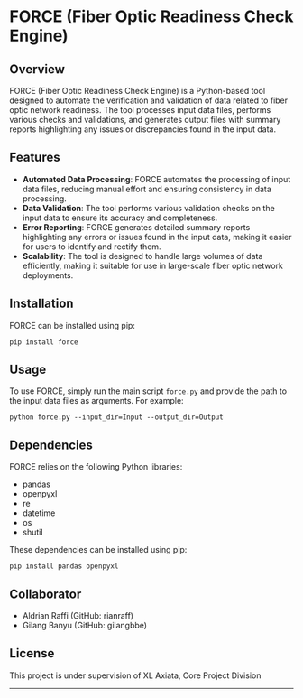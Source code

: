 # FORCE (Fiber Optic Readiness Check Engine)

## Overview
FORCE (Fiber Optic Readiness Check Engine) is a Python-based tool designed to automate the verification and validation of data related to fiber optic network readiness. The tool processes input data files, performs various checks and validations, and generates output files with summary reports highlighting any issues or discrepancies found in the input data.

## Features
- **Automated Data Processing**: FORCE automates the processing of input data files, reducing manual effort and ensuring consistency in data processing.
- **Data Validation**: The tool performs various validation checks on the input data to ensure its accuracy and completeness.
- **Error Reporting**: FORCE generates detailed summary reports highlighting any errors or issues found in the input data, making it easier for users to identify and rectify them.
- **Scalability**: The tool is designed to handle large volumes of data efficiently, making it suitable for use in large-scale fiber optic network deployments.

## Installation
FORCE can be installed using pip:

```
pip install force
```

## Usage
To use FORCE, simply run the main script `force.py` and provide the path to the input data files as arguments. For example:

```
python force.py --input_dir=Input --output_dir=Output
```

## Dependencies
FORCE relies on the following Python libraries:
- pandas
- openpyxl
- re
- datetime
- os
- shutil

These dependencies can be installed using pip:

```
pip install pandas openpyxl
```

## Collaborator
- Aldrian Raffi (GitHub: rianraff)
- Gilang Banyu (GitHub: gilangbbe)

## License
This project is under supervision of XL Axiata, Core Project Division

---